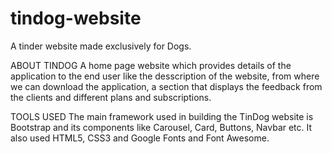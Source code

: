 # tindog-website
A tinder website made exclusively for Dogs.

ABOUT TINDOG
A home page website which provides details of the application to the end user like the desscription of the website, from where we can download the application, a section that displays the feedback from the clients and different plans and subscriptions.

TOOLS USED
The main framework used in building the TinDog website is Bootstrap and its components like Carousel, Card, Buttons, Navbar etc. It also used HTML5, CSS3 and Google Fonts and Font Awesome.


